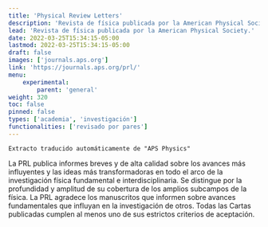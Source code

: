 ```yaml
---
title: 'Physical Review Letters'
description: 'Revista de física publicada por la American Physical Society.'
lead: 'Revista de física publicada por la American Physical Society.'
date: 2022-03-25T15:34:15-05:00
lastmod: 2022-03-25T15:34:15-05:00
draft: false
images: ['journals.aps.org']
link: 'https://journals.aps.org/prl/'
menu:
    experimental:
        parent: 'general'
weight: 320
toc: false
pinned: false
types: ['academia', 'investigación']
functionalities: ['revisado por pares']
---
```


```text
Extracto traducido automáticamente de "APS Physics"
```

La PRL publica informes breves y de alta calidad sobre los avances más influyentes y las ideas más transformadoras en todo el arco de la investigación física fundamental e interdisciplinaria. Se distingue por la profundidad y amplitud de su cobertura de los amplios subcampos de la física. La PRL agradece los manuscritos que informen sobre avances fundamentales que influyan en la investigación de otros. Todas las Cartas publicadas cumplen al menos uno de sus estrictos criterios de aceptación.
